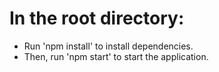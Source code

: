 # In the root directory:

- Run 'npm install' to install dependencies.
- Then, run 'npm start' to start the application.
